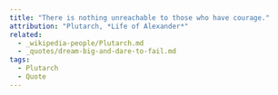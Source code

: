 ```yaml
---
title: "There is nothing unreachable to those who have courage."
attribution: "Plutarch, *Life of Alexander*"
related:
  - _wikipedia-people/Plutarch.md
  - _quotes/dream-big-and-dare-to-fail.md
tags:
  - Plutarch
  - Quote
---
```

